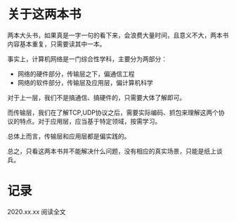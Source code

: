 # 关于这两本书

两本大头书，如果真是一字一句的看下来，会浪费大量时间，且意义不大，两本书内容基本重复，只需要读其中一本。

事实上，计算机网络是一门综合性学科，主要分为两部分：

- 网络的硬件部分，传输层之下，偏通信工程
- 网络的软件部分，传输层及应用层，偏计算机科学

对于上一层，我们不是搞通信、搞硬件的，只需要大体了解即可。

而传输层，我们在了解TCP,UDP协议之后，需要实际编码、抓包来理解这两个协议的特点。对于应用层，应当基于特定领域，按需学习。

总体上而言，传输层和应用层都是偏实践的。

总之，只看这两本书并不能解决什么问题，没有相应的真实场景，只能是纸上谈兵。

# 记录

2020.xx.xx 阅读全文